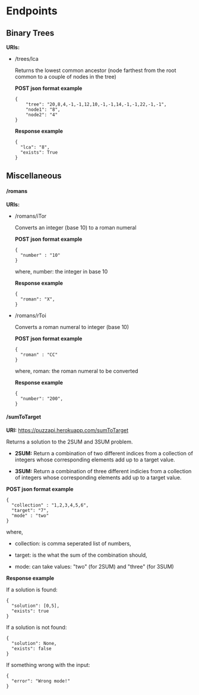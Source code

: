 # **Endpoints**

## Binary Trees

**URIs:**

- /trees/lca
	
	Returns the lowest common ancestor (node farthest from the root common to a couple of nodes in the tree)
	
	**POST json format example**

	```
	{
		"tree": "20,8,4,-1,-1,12,10,-1,-1,14,-1,-1,22,-1,-1",
		"node1": "8",
		"node2": "4"
	}
	```
	
	**Response example**
	```
	{
	  "lca": "8",
	  "exists": True
	}
	```

## Miscellaneous

#### **/romans**

**URIs:**

- /romans/iTor
	
	Converts an integer (base 10) to a roman numeral
	
	**POST json format example**

	```
	{
	  "number" : "10"
	}
	```
		
	where,
	number: the integer in base 10
	
	**Response example**
	```
	{
	  "roman": "X",
	}
	```
-  /romans/rToi

	Converts a roman numeral to integer (base 10)
	
	**POST json format example**

	```
	{
	  "roman" : "CC"
	}
	```
		
	where,
	roman: the roman numeral to be converted
	
	**Response example**
	```
	{
	  "number": "200",
	}
	```

#### **/sumToTarget**

**URI:** https://puzzapi.herokuapp.com/sumToTarget

Returns a solution to the 2SUM and 3SUM problem.

- **2SUM:** Return a combination of two different indices from a collection of integers whose corresponding elements add up to a target value.

- **3SUM:** Return a combination of three different indicies from a collection of integers whose corresponding elements add up to a target value.


**POST json format example**

```
{
  "collection" : "1,2,3,4,5,6",
  "target": "7",
  "mode" : "two"
}
```

where,

- collection: is comma seperated list of numbers,

- target: is the what the sum of the combination should,

- mode: can take values: "two" (for 2SUM) and "three" (for 3SUM)


**Response example**

If a solution is found:

```
{
  "solution": [0,5],
  "exists": true
}
```

If a solution is not found:
```
{
  "solution": None,
  "exists": false
}
```

If something wrong with the input:
```
{
  "error": "Wrong mode!"
}
```
